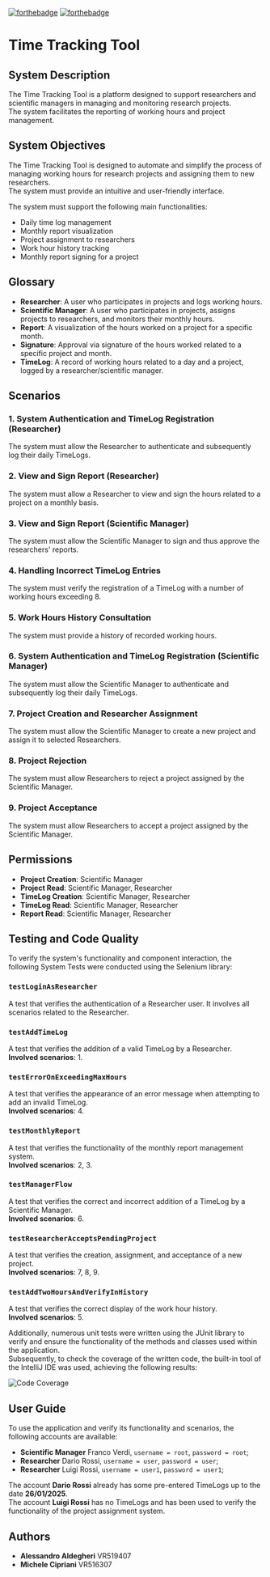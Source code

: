 [![forthebadge](https://forthebadge.com/images/badges/made-with-java.svg)](https://forthebadge.com)
[![forthebadge](https://forthebadge.com/images/badges/uses-html.svg)](https://forthebadge.com)

# Time Tracking Tool

## System Description

The Time Tracking Tool is a platform designed to support researchers and scientific managers in managing and monitoring research projects.  
The system facilitates the reporting of working hours and project management.

## System Objectives

The Time Tracking Tool is designed to automate and simplify the process of managing working hours for research projects and assigning them to new researchers.  
The system must provide an intuitive and user-friendly interface.

The system must support the following main functionalities:

- Daily time log management
- Monthly report visualization
- Project assignment to researchers
- Work hour history tracking
- Monthly report signing for a project

## Glossary

- **Researcher**: A user who participates in projects and logs working hours.
- **Scientific Manager**: A user who participates in projects, assigns projects to researchers, and monitors their monthly hours.
- **Report**: A visualization of the hours worked on a project for a specific month.
- **Signature**: Approval via signature of the hours worked related to a specific project and month.
- **TimeLog**: A record of working hours related to a day and a project, logged by a researcher/scientific manager.

## Scenarios

### 1. System Authentication and TimeLog Registration (Researcher)

The system must allow the Researcher to authenticate and subsequently log their daily TimeLogs.

### 2. View and Sign Report (Researcher)

The system must allow a Researcher to view and sign the hours related to a project on a monthly basis.

### 3. View and Sign Report (Scientific Manager)

The system must allow the Scientific Manager to sign and thus approve the researchers' reports.

### 4. Handling Incorrect TimeLog Entries

The system must verify the registration of a TimeLog with a number of working hours exceeding 8.

### 5. Work Hours History Consultation

The system must provide a history of recorded working hours.

### 6. System Authentication and TimeLog Registration (Scientific Manager)

The system must allow the Scientific Manager to authenticate and subsequently log their daily TimeLogs.

### 7. Project Creation and Researcher Assignment

The system must allow the Scientific Manager to create a new project and assign it to selected Researchers.

### 8. Project Rejection

The system must allow Researchers to reject a project assigned by the Scientific Manager.

### 9. Project Acceptance

The system must allow Researchers to accept a project assigned by the Scientific Manager.

## Permissions

- **Project Creation**: Scientific Manager
- **Project Read**: Scientific Manager, Researcher
- **TimeLog Creation**: Scientific Manager, Researcher
- **TimeLog Read**: Scientific Manager, Researcher
- **Report Read**: Scientific Manager, Researcher

## Testing and Code Quality

To verify the system's functionality and component interaction, the following System Tests were conducted using the Selenium library:

### `testLoginAsResearcher`

A test that verifies the authentication of a Researcher user. It involves all scenarios related to the Researcher.

### `testAddTimeLog`

A test that verifies the addition of a valid TimeLog by a Researcher.  
**Involved scenarios**: 1.

### `testErrorOnExceedingMaxHours`

A test that verifies the appearance of an error message when attempting to add an invalid TimeLog.  
**Involved scenarios**: 4.

### `testMonthlyReport`

A test that verifies the functionality of the monthly report management system.  
**Involved scenarios**: 2, 3.

### `testManagerFlow`

A test that verifies the correct and incorrect addition of a TimeLog by a Scientific Manager.  
**Involved scenarios**: 6.

### `testResearcherAcceptsPendingProject`

A test that verifies the creation, assignment, and acceptance of a new project.  
**Involved scenarios**: 7, 8, 9.

### `testAddTwoHoursAndVerifyInHistory`

A test that verifies the correct display of the work hour history.  
**Involved scenarios**: 5.

Additionally, numerous unit tests were written using the JUnit library to verify and ensure the functionality of the methods and classes used within the application.  
Subsequently, to check the coverage of the written code, the built-in tool of the IntelliJ IDE was used, achieving the following results:

![Code Coverage](/images/coverage_intellij.png "Code Coverage")

## User Guide

To use the application and verify its functionality and scenarios, the following accounts are available:

- **Scientific Manager** Franco Verdi, `username = root`, `password = root`;
- **Researcher** Dario Rossi, `username = user`, `password = user`;
- **Researcher** Luigi Rossi, `username = user1`, `password = user1`;

The account **Dario Rossi** already has some pre-entered TimeLogs up to the date **26/01/2025**.  
The account **Luigi Rossi** has no TimeLogs and has been used to verify the functionality of the project assignment system.

## Authors

- **Alessandro Aldegheri** VR519407
- **Michele Cipriani** VR516307
